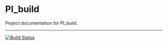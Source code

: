 # PI_build

Project documentation for PI_build.

---

[![Build Status](https://travis-ci.com/parallaxinnovations/PI_build.svg?branch=master)](https://travis-ci.com/parallaxinnovations/PI_build)
